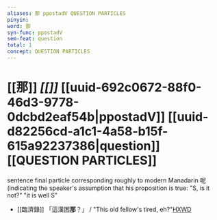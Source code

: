 ```yaml
---
aliases: 那 ppostadV QUESTION PARTICLES
pinyin: 
word: 那
syn-func: ppostadV
sem-feat: question
total: 1
concept: QUESTION PARTICLES 
---
```

# [[那]] *[[]]*  [[uuid-692c0672-88f0-46d3-9778-0dcbd2eaf54b|ppostadV]] [[uuid-d82256cd-a1c1-4a58-b15f-615a92237386|question]] [[QUESTION PARTICLES]]
sentence final particle corresponding roughly to modern Manadarin 呢 (indicating the speaker's assumption that his proposition is true: "S, is it not?" "it is well S"
 - [[臨濟錄]] 「這漢困**那**？」 / "This old fellow's tired, eh?"[HXWD](https://hxwd.org/textview.html?location=KR6q0053_T_001-0505a.52)